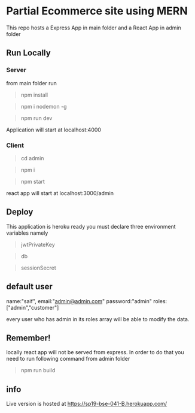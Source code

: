 # Partial Ecommerce site using MERN

This repo hosts a Express App in main folder and a React App in admin folder

## Run Locally

### Server

from main folder run

> npm install

> npm i nodemon -g

> npm run dev

Application will start at localhost:4000

### Client

> cd admin

> npm i

> npm start

react app will start at localhost:3000/admin

## Deploy

This application is heroku ready you must declare three environment variables namely

> jwtPrivateKey

> db

> sessionSecret

## default user

name:"saif",
email:"admin@admin.com"
password:"admin"
roles:["admin","customer"]

every user who has admin in its roles array will be able to modify the data.

## Remember!

locally react app will not be served from express. In order to do that you need to run following command from admin folder

> npm run build

## info

Live version is hosted at https://sp19-bse-041-B.herokuapp.com/
